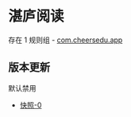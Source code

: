 # 湛庐阅读

存在 1 规则组 - [com.cheersedu.app](/src/apps/com.cheersedu.app.ts)

## 版本更新

默认禁用

- [快照-0](https://i.gkd.li/import/13315712)
